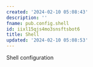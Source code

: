 ```yaml
---
created: '2024-02-10 05:08:43'
description: ''
fname: pub.config.shell
id: iixl15qjs4mo3snsftsbot6
title: Shell
updated: '2024-02-10 05:08:53'
---
```


Shell configuration